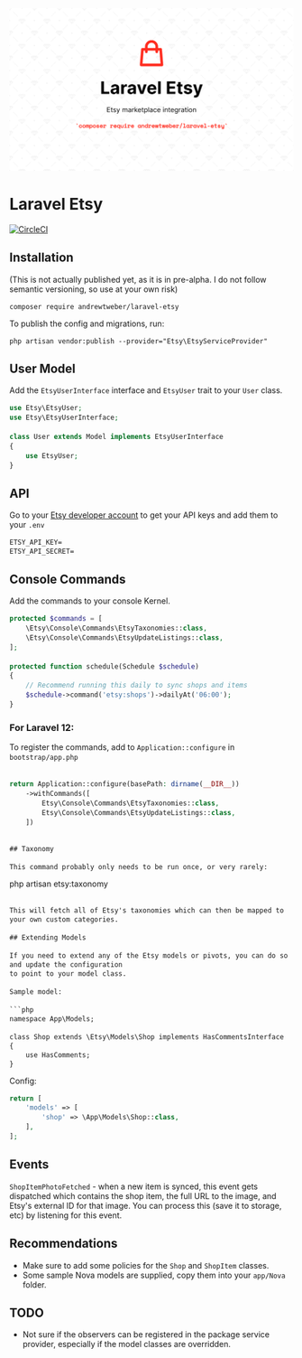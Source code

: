 [![Laravel Etsy](https://raw.githubusercontent.com/andrewtweber/laravel-etsy/master/art/banner.png)](https://andrew.cool)

# Laravel Etsy

[![CircleCI](https://dl.circleci.com/status-badge/img/gh/andrewtweber/laravel-etsy/tree/master.svg?style=shield)](https://dl.circleci.com/status-badge/redirect/gh/andrewtweber/laravel-etsy/tree/master)

## Installation

(This is not actually published yet, as it is in pre-alpha. I do not follow semantic versioning, so use at your own risk)


```
composer require andrewtweber/laravel-etsy
```

To publish the config and migrations, run:

```
php artisan vendor:publish --provider="Etsy\EtsyServiceProvider" 
```

## User Model

Add the `EtsyUserInterface` interface and `EtsyUser` trait to your `User` class.

```php
use Etsy\EtsyUser;
use Etsy\EtsyUserInterface;

class User extends Model implements EtsyUserInterface
{
    use EtsyUser;
}
```

## API

Go to your [Etsy developer account](https://www.etsy.com/developers/your-apps) to get your API keys and
add them to your `.env`

```
ETSY_API_KEY=
ETSY_API_SECRET=
```

## Console Commands

Add the commands to your console Kernel.

```php
protected $commands = [
    \Etsy\Console\Commands\EtsyTaxonomies::class,
    \Etsy\Console\Commands\EtsyUpdateListings::class,
];

protected function schedule(Schedule $schedule)
{
    // Recommend running this daily to sync shops and items
    $schedule->command('etsy:shops')->dailyAt('06:00');
}
```

### For Laravel 12: 

To register the commands, add to `Application::configure` in `bootstrap/app.php` 

```php

return Application::configure(basePath: dirname(__DIR__))
    ->withCommands([
        Etsy\Console\Commands\EtsyTaxonomies::class,
        Etsy\Console\Commands\EtsyUpdateListings::class,
    ])
```

```

## Taxonomy

This command probably only needs to be run once, or very rarely:

```
php artisan etsy:taxonomy
```

This will fetch all of Etsy's taxonomies which can then be mapped to your own custom categories.

## Extending Models

If you need to extend any of the Etsy models or pivots, you can do so and update the configuration
to point to your model class.

Sample model:

```php
namespace App\Models;

class Shop extends \Etsy\Models\Shop implements HasCommentsInterface
{
    use HasComments;
}
```

Config:

```php
return [
    'models' => [
        'shop' => \App\Models\Shop::class,
    ],
];
```

## Events

`ShopItemPhotoFetched` - when a new item is synced, this event gets dispatched which contains the
shop item, the full URL to the image, and Etsy's external ID for that image. You can process this
(save it to storage, etc) by listening for this event.

## Recommendations

* Make sure to add some policies for the `Shop` and `ShopItem` classes.
* Some sample Nova models are supplied, copy them into your `app/Nova` folder.

## TODO

* Not sure if the observers can be registered in the package service provider, especially if the model classes are
  overridden.
